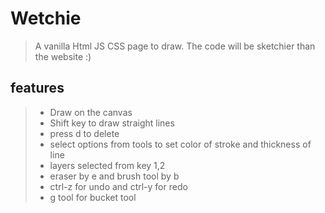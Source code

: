 # **Wetchie**

> A vanilla Html JS CSS page to draw. The code will be sketchier than the website :)

## features

> - Draw on the canvas
> - Shift key to draw straight lines
> - press d to delete
> - select options from tools to set color of stroke and thickness of line
> - layers selected from key 1,2
> - eraser by e and brush tool by b
> - ctrl-z for undo and ctrl-y for redo
> - g tool for bucket tool
